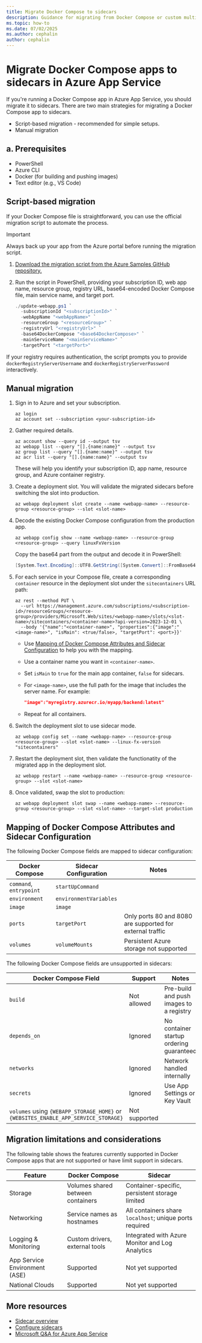 ```yaml
---
title: Migrate Docker Compose to sidecars
description: Guidance for migrating from Docker Compose or custom multi-container apps to the sidecar model in Azure App Service.
ms.topic: how-to
ms.date: 07/02/2025
ms.author: cephalin
author: cephalin
---
```


# Migrate Docker Compose apps to sidecars in Azure App Service

If you're running a Docker Compose app in Azure App Service, you should migrate it to sidecars. There are two main strategies for migrating a Docker Compose app to sidecars.

- Script-based migration - recommended for simple setups.
- Manual migration

## a. Prerequisites

- PowerShell
- Azure CLI
- Docker (for building and pushing images)
- Text editor (e.g., VS Code)

## Script-based migration

If your Docker Compose file is straightforward, you can use the official migration script to automate the process.

> [!IMPORTANT]
> Always back up your app from the Azure portal before running the migration script.

1. [Download the migration script from the Azure Samples GitHub repository.](https://github.com/Azure-Samples/sidecar-samples/blob/main/migration-script/update_sidecars.ps1)
2. Run the script in PowerShell, providing your subscription ID, web app name, resource group, registry URL, base64-encoded Docker Compose file, main service name, and target port.

    ```powershell
    ./update-webapp.ps1 `
      -subscriptionId "<subscriptionId>" `
      -webAppName "<webAppName>" `
      -resourceGroup "<resourceGroup>" `
      -registryUrl "<registryUrl>" `
      -base64DockerCompose "<base64DockerCompose>" `
      -mainServiceName "<mainServiceName>" `
      -targetPort "<targetPort>"
    ```

If your registry requires authentication, the script prompts you to provide `dockerRegistryServerUsername` and `dockerRegistryServerPassword` interactively.

## Manual migration

1. Sign in to Azure and set your subscription.

    ```azurecli
    az login
    az account set --subscription <your-subscription-id>
    ```

2. Gather required details.

    ```azurecli
    az account show --query id --output tsv
    az webapp list --query "[].{name:name}" --output tsv
    az group list --query "[].{name:name}" --output tsv
    az acr list --query "[].{name:name}" --output tsv
    ```

    These will help you identify your subscription ID, app name, resource group, and Azure container registry.

3. Create a deployment slot. You will validate the migrated sidecars before switching the slot into production.

    ```azurecli
    az webapp deployment slot create --name <webapp-name> --resource-group <resource-group> --slot <slot-name>
    ```

4. Decode the existing Docker Compose configuration from the production app.

    ```azurecli
    az webapp config show --name <webapp-name> --resource-group <resource-group> --query linuxFxVersion
    ```

    Copy the base64 part from the output and decode it in PowerShell:

    ```powershell
    [System.Text.Encoding]::UTF8.GetString([System.Convert]::FromBase64String("<base64value>"))
    ```

5. For each service in your Compose file, create a corresponding `container` resource in the deployment slot under the `sitecontainers` URL path:

    ```azurecli
    az rest --method PUT \
      --url https://management.azure.com/subscriptions/<subscription-id>/resourceGroups/<resource-group>/providers/Microsoft.Web/sites/<webapp-name>/slots/<slot-name>/sitecontainers/<container-name>?api-version=2023-12-01 \
      --body '{"name":"<container-name>", "properties":{"image":"<image-name>", "isMain": <true/false>, "targetPort": <port>}}'
    ```
    - Use [Mapping of Docker Compose Attributes and Sidecar Configuration](#mapping-of-docker-compose-attributes-and-sidecar-configuration) to help you with the mapping.
    - Use a container name you want in `<container-name>`.
    - Set `isMain` to `true` for the main app container, `false` for sidecars.
    - For `<image-name>`, use the full path for the image that includes the server name. For example:

        ```json
        "image":"myregistry.azurecr.io/myapp/backend:latest"
        ```
    - Repeat for all containers.

6. Switch the deployment slot to use sidecar mode.

    ```azurecli
    az webapp config set --name <webapp-name> --resource-group <resource-group> --slot <slot-name> --linux-fx-version "sitecontainers"
    ```

7. Restart the deployment slot, then validate the functionatity of the migrated app in the deployment slot.

    ```azurecli
    az webapp restart --name <webapp-name> --resource-group <resource-group> --slot <slot-name>
    ```

8. Once validated, swap the slot to production:
    ```azurecli
    az webapp deployment slot swap --name <webapp-name> --resource-group <resource-group> --slot <slot-name> --target-slot production
    ```

## Mapping of Docker Compose Attributes and Sidecar Configuration

The following Docker Compose fields are mapped to sidecar configuration:

| Docker Compose | Sidecar Configuration | Notes |
|---------------|----------------------|-------|
| `command`, `entrypoint` | `startUpCommand` | |
| `environment` | `environmentVariables` | |
| `image` | `image` | |
| `ports` | `targetPort` | Only ports 80 and 8080 are supported for external traffic |
| `volumes` | `volumeMounts` | Persistent Azure storage not supported |

The following Docker Compose fields are unsupported in sidecars:

| Docker Compose Field | Support | Notes |
|---------------------|---------|-------|
| `build` | Not allowed | Pre-build and push images to a registry |
| `depends_on` | Ignored | No container startup ordering guaranteed |
| `networks` | Ignored | Network handled internally |
| `secrets` | Ignored | Use App Settings or Key Vault |
| `volumes` using `{WEBAPP_STORAGE_HOME}` or `{WEBSITES_ENABLE_APP_SERVICE_STORAGE}` | Not supported | |

## Migration limitations and considerations

The following table shows the features currently supported in Docker Compose apps that are not supported or have limit support in sidecars.

| Feature | Docker Compose | Sidecar |
|---------|---------------|---------|
| Storage | Volumes shared between containers | Container-specific, persistent storage limited |
| Networking | Service names as hostnames | All containers share `localhost`; unique ports required |
| Logging & Monitoring | Custom drivers, external tools | Integrated with Azure Monitor and Log Analytics |
| App Service Environment (ASE) | Supported | Not yet supported |
| National Clouds | Supported | Not yet supported |

## More resources

- [Sidecar overview](overview-sidecar.md)
- [Configure sidecars](configure-sidecar.md)
- [Microsoft Q&A for Azure App Service](/answers/tags/436/azure-app-service)